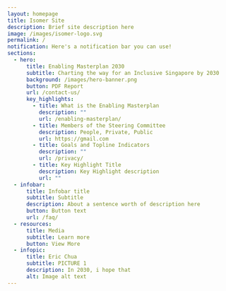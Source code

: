 ```yaml
---
layout: homepage
title: Isomer Site
description: Brief site description here
image: /images/isomer-logo.svg
permalink: /
notification: Here's a notification bar you can use!
sections:
  - hero:
      title: Enabling Masterplan 2030
      subtitle: Charting the way for an Inclusive Singapore by 2030
      background: /images/hero-banner.png
      button: PDF Report
      url: /contact-us/
      key_highlights:
        - title: What is the Enabling Masterplan
          description: ""
          url: /enabling-masterplan/
        - title: Members of the Steering Committee
          description: People, Private, Public
          url: https://gmail.com
        - title: Goals and Topline Indicators
          description: ""
          url: /privacy/
        - title: Key Highlight Title
          description: Key Highlight description
          url: ""
  - infobar:
      title: Infobar title
      subtitle: Subtitle
      description: About a sentence worth of description here
      button: Button text
      url: /faq/
  - resources:
      title: Media
      subtitle: Learn more
      button: View More
  - infopic:
      title: Eric Chua
      subtitle: PICTURE 1
      description: In 2030, i hope that
      alt: Image alt text
---
```

